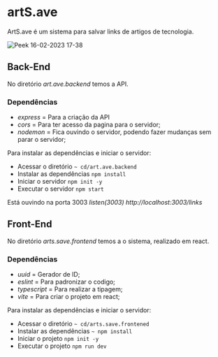 # artS.ave
 ArtS.ave é um sistema para salvar links de artigos de tecnologia. 

![Peek 16-02-2023 17-38](https://user-images.githubusercontent.com/8356862/219483364-a188472c-ad63-456e-b927-e344b7e471b7.gif)

## Back-End
No diretório _art.ave.backend_ temos a API.

### Dependências
- *express* = Para a criação da API
- *cors* = Para ter acesso da pagina para o servidor;
- *nodemon* = Fica ouvindo o servidor, podendo fazer mudanças sem parar o servidor;

Para instalar as dependências e iniciar o servidor:
- Acessar o diretório `~ cd/art.ave.backend`
- Instalar as dependências `npm install`
- Iniciar o servidor `npm init -y`
- Executar o servidor `npm start`

Está ouvindo na porta 3003 _listen(3003)_
*http://localhost:3003/links*


## Front-End
No diretório _arts.save.frontend_ temos a o sistema, realizado em react.

### Dependências 
- *uuid* = Gerador de ID; 
- *eslint* = Para padronizar o codigo;
- *typescript* = Para realizar a tipagem;
- *vite* = Para criar o projeto em react;

Para instalar as dependências e iniciar o servidor:
- Acessar o diretório `~ cd/arts.save.frontened`
- Instalar as dependências `~ npm install`
- Iniciar o projeto `npm init -y`
- Executar o projeto `npm run dev`
